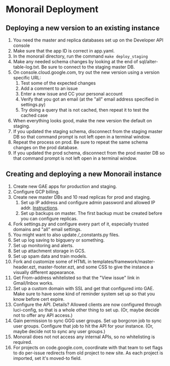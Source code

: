 # Monorail Deployment

## Deploying a new version to an existing instance

1.  You need the master and replica databases set up on the Developer API console
1.  Make sure that the app ID is correct in app.yaml.
1.  In the monorail directory, run the command  `make deploy_staging `
1.  Make any needed schema changes by looking at the end of sql/alter-table-log.txt.  Be sure to connect to the staging master DB.
1.  On console.cloud.google.com, try out the new version using a version specific URL:
    1.  Test some of the expected changes
    1.  Add a comment to an issue
    1.  Enter a new issue and CC your personal account
    1.  Verify that you got an email (at the "all" email address specified in settings.py)
    1.  Try doing a query that is not cached, then repeat it to test the cached case
1.  When everything looks good, make the new version the default on staging.
1.  If you updated the staging schema, disconnect from the staging master DB so that command prompt is not left open in a terminal window.
1.  Repeat the process on prod.  Be sure to repeat the same schema changes on the prod database.
1.  If you updated the prod schema, disconnect from the prod master DB so that command prompt is not left open in a terminal window.

## Creating and deploying a new Monorail instance

1.  Create new GAE apps for production and staging.
1.  Configure GCP billing.
1.  Create new master DBs and 10 read replicas for prod and staging.
    1.  Set up IP address and configure admin password and allowed IP addr. [Instructions](https://cloud.google.com/sql/docs/mysql-client#configure-instance-mysql).
    1.  Set up backups on master.  The first backup must be created before you can configure replicas.
1.  Fork settings.py and configure every part of it, especially trusted domains and "all" email settings.
1.  You might want to also update */*_constants.py files.
1.  Set up log saving to bigquery or something.
1.  Set up monitoring and alerts.
1.  Set up attachment storage in GCS.
1.  Set up spam data and train models.
1.  Fork and customize some of HTML in templates/framework/master-header.ezt, master-footer.ezt, and some CSS to give the instance a visually different appearance.
1.  Get From-address whitelisted so that the "View issue" link in Gmail/Inbox works.
1.  Set up a custom domain with SSL and get that configured into GAE.  Make sure to have some kind of reminder system set up so that you know before cert expire.
1.  Configure the API.  Details?  Allowed clients are now configured through luci-config, so that is a whole other thing to set up.  (Or, maybe decide not to offer any API access.)
1.  Gain permission to sync GGG user groups.  Set up borgcron job to sync user groups. Configure that job to hit the API for your instance.  (Or, maybe decide not to sync any user groups.)
1.  Monorail does not not access any internal APIs, so no whitelisting is required.
1.  For projects on code.google.com, coordinate with that team to set flags to do per-issue redirects from old project to new site.  As each project is imported, set it's moved-to field.
